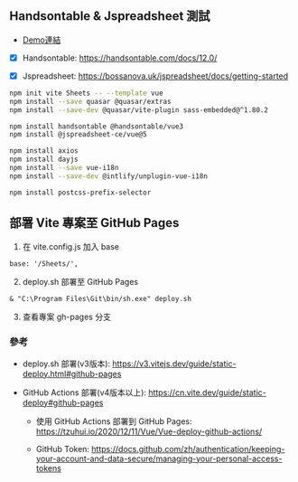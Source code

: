## Handsontable & Jspreadsheet 測試

- [Demo連結](https://shuming-yu.github.io/Sheets/#/)

- [x] Handsontable: https://handsontable.com/docs/12.0/

- [x] Jspreadsheet: https://bossanova.uk/jspreadsheet/docs/getting-started

```sh
npm init vite Sheets -- --template vue
npm install --save quasar @quasar/extras
npm install --save-dev @quasar/vite-plugin sass-embedded@^1.80.2

npm install handsontable @handsontable/vue3
npm install @jspreadsheet-ce/vue@5

npm install axios
npm install dayjs
npm install --save vue-i18n
npm install --save-dev @intlify/unplugin-vue-i18n

npm install postcss-prefix-selector
```

## 部署 Vite 專案至 GitHub Pages

1. 在 vite.config.js 加入 base
```
base: '/Sheets/',
```
2. deploy.sh 部署至 GitHub Pages
```
& "C:\Program Files\Git\bin/sh.exe" deploy.sh
```
3. 查看專案 gh-pages 分支

### 參考

- deploy.sh 部署(v3版本): https://v3.vitejs.dev/guide/static-deploy.html#github-pages

- GitHub Actions 部署(v4版本以上): https://cn.vite.dev/guide/static-deploy#github-pages

  - 使用 GitHub Actions 部署到 GitHub Pages: https://tzuhui.io/2020/12/11/Vue/Vue-deploy-github-actions/

  - GitHub Token: https://docs.github.com/zh/authentication/keeping-your-account-and-data-secure/managing-your-personal-access-tokens